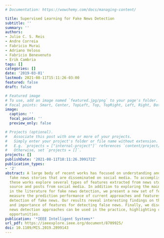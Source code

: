 ```yaml
---
# Documentation: https://wowchemy.com/docs/managing-content/

title: Supervised Learning for Fake News Detection
subtitle: ''
summary: ''
authors:
- Julio C. S. Reis
- Andre Correia
- Fabricio Murai
- Adriano Veloso
- Fabricio Benevenuto
- Erik Cambria
tags: []
categories: []
date: '2019-03-01'
lastmod: 2021-08-11T15:11:26-03:00
featured: false
draft: false

# Featured image
# To use, add an image named `featured.jpg/png` to your page's folder.
# Focal points: Smart, Center, TopLeft, Top, TopRight, Left, Right, BottomLeft, Bottom, BottomRight.
image:
  caption: ''
  focal_point: ''
  preview_only: false

# Projects (optional).
#   Associate this post with one or more of your projects.
#   Simply enter your project's folder or file name without extension.
#   E.g. `projects = ["internal-project"]` references `content/project/deep-learning/index.md`.
#   Otherwise, set `projects = []`.
projects: []
publishDate: '2021-08-11T18:11:26.399172Z'
publication_types:
- '2'
abstract: A large body of recent works has focused on understanding and detecting
  fake news stories that are disseminated on social media. To accomplish this goal,
  these works explore several types of features extracted from news stories, including
  source and posts from social media. In addition to exploring the main features proposed
  in the literature for fake news detection, we present a new set of features and
  measure the prediction performance of current approaches and features for automatic
  detection of fake news. Our results reveal interesting findings on the usefulness
  and importance of features for detecting false news. Finally, we discuss how fake
  news detection approaches can be used in the practice, highlighting challenges and
  opportunities.
publication: '*IEEE Intelligent Systems*'
url_pdf: https://ieeexplore.ieee.org/document/8709925/
doi: 10.1109/MIS.2019.2899143
---
```

